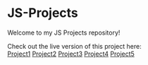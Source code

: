 # JS-Projects

Welcome to my JS Projects repository!  

Check out the live version of this project here:  
[Project1](https://arushii03.github.io/JS-Projects/project-1/index.html)
[Project2](https://arushii03.github.io/JS-Projects/project-2/index.html)
[Project3](https://arushii03.github.io/JS-Projects/project-3/index.html)
[Project4](https://arushii03.github.io/JS-Projects/project-4/index.html)
[Project5](https://arushii03.github.io/JS-Projects/project-5/index.html)
